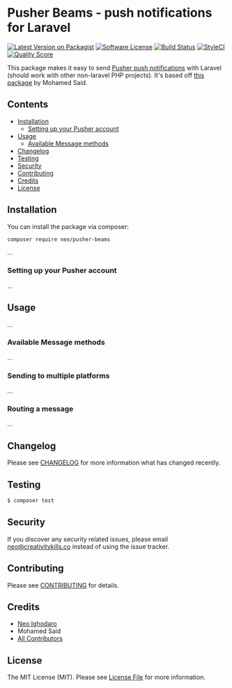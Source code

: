 # Pusher Beams - push notifications for Laravel

[![Latest Version on Packagist](https://img.shields.io/packagist/v/neo/pusher-beams.svg?style=flat-square)](https://packagist.org/packages/neo/pusher-beams)
[![Software License](https://img.shields.io/badge/license-MIT-brightgreen.svg?style=flat-square)](LICENSE.md)
[![Build Status](https://img.shields.io/travis/neoighodaro/pusher-beams/master.svg?style=flat-square)](https://travis-ci.org/neoighodaro/pusher-beams)
[![StyleCI](https://styleci.io/repos/65379321/shield)](https://styleci.io/repos/65379321)
[![Quality Score](https://img.shields.io/scrutinizer/g/neoighodaro/pusher-beams.svg?style=flat-square)](https://scrutinizer-ci.com/g/neoighodaro/pusher-beams)

This package makes it easy to send [Pusher push notifications](https://docs.pusher.com/push-notifications) with Laravel (should work with other non-laravel PHP projects). It's based off [this package](https://github.com/laravel-notification-channels/pusher-push-notifications) by Mohamed Said.

## Contents

- [Installation](#installation)
	- [Setting up your Pusher account](#setting-up-your-pusher-account)
- [Usage](#usage)
	- [Available Message methods](#available-message-methods)
- [Changelog](#changelog)
- [Testing](#testing)
- [Security](#security)
- [Contributing](#contributing)
- [Credits](#credits)
- [License](#license)


## Installation

You can install the package via composer:

``` bash
composer require neo/pusher-beams
```
...

### Setting up your Pusher account
...

## Usage
...

### Available Message methods
...

### Sending to multiple platforms
...

### Routing a message
...

## Changelog

Please see [CHANGELOG](CHANGELOG.md) for more information what has changed recently.

## Testing

``` bash
$ composer test
```

## Security

If you discover any security related issues, please email neo@creativitykills.co instead of using the issue tracker.

## Contributing

Please see [CONTRIBUTING](CONTRIBUTING.md) for details.

## Credits

- [Neo Ighodaro](https://github.com/neoighodaro)
- Mohamed Said
- [All Contributors](../../contributors)

## License

The MIT License (MIT). Please see [License File](LICENSE.md) for more information.
